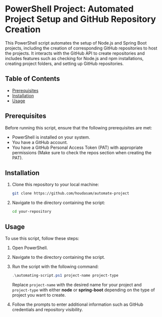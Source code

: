 # PowerShell Project: Automated Project Setup and GitHub Repository Creation

This PowerShell script automates the setup of Node.js and Spring Boot projects, including the creation of corresponding GitHub repositories to host the projects. It interacts with the GitHub API to create repositories and includes features such as checking for Node.js and npm installations, creating project folders, and setting up GitHub repositories.

## Table of Contents

- [Prerequisites](#prerequisites)
- [Installation](#installation)
- [Usage](#usage)

## Prerequisites

Before running this script, ensure that the following prerequisites are met:

- PowerShell is installed on your system.
- You have a GitHub account.
- You have a GitHub Personal Access Token (PAT) with appropriate permissions (Make sure to check the repos section when creating the PAT).

## Installation

1. Clone this repository to your local machine:

    ```bash
    git clone https://github.com/houdasam/automate-project
    ```

2. Navigate to the directory containing the script:

    ```bash
    cd your-repository
    ```

## Usage

To use this script, follow these steps:

1. Open PowerShell.
2. Navigate to the directory containing the script.
3. Run the script with the following command:

    ```powershell
    .\automating-script.ps1 project-name project-type
    ```

    Replace `project-name` with the desired name for your project and `project-type` with either **node** or **spring-boot** depending on the type of project you want to create.

4. Follow the prompts to enter additional information such as GitHub credentials and repository visibility.


